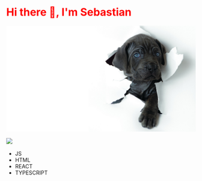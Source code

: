 
<p align="center">
<h1 style="color: red;">Hi there 👋, I'm Sebastian </h1>
</p>

![Dog](https://github.com/besthost86/besthost86/blob/master/R.jpeg)

![](https://img.shields.io/endpoint?url=&label=HTML&message=Web&style=for-the-badge&logo=appveyor)
* JS
* HTML
* REACT
* TYPESCRIPT
